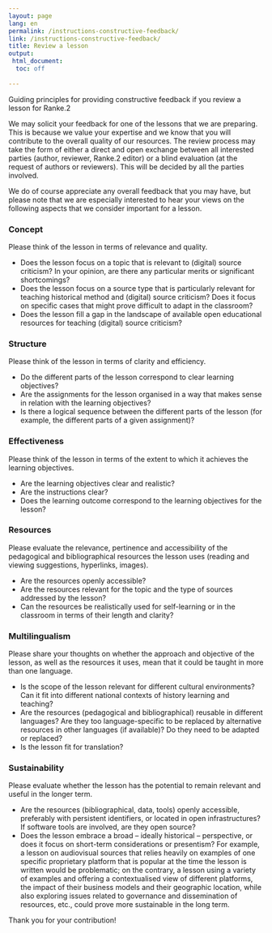 ```yaml
---
layout: page
lang: en
permalink: /instructions-constructive-feedback/
link: /instructions-constructive-feedback/ 
title: Review a lesson
output: 
 html_document:
  toc: off
 
---
```

Guiding principles for providing constructive feedback if you review a lesson for Ranke.2  

<!-- more -->

We may solicit your feedback for one of the lessons that we are preparing. This is because we value your expertise and we know that you will contribute to the overall quality of our resources. The review process may take the form of either a direct and open exchange between all interested parties (author, reviewer, Ranke.2 editor) or a blind evaluation (at the request of authors or reviewers). This will be decided by all the parties involved.      

We do of course appreciate any overall feedback that you may have, but please note that we are especially interested to hear your views on the following aspects that we consider important for a lesson. 

### Concept 
Please think of the lesson in terms of relevance and quality. 
* Does the lesson focus on a topic that is relevant to (digital) source criticism? In your opinion, are there any particular merits or significant shortcomings? 
* Does the lesson focus on a source type that is particularly relevant for teaching historical method and (digital) source criticism? Does it focus on specific cases that might prove difficult to adapt in the classroom?     
* Does the lesson fill a gap in the landscape of available open educational resources for teaching (digital) source criticism?

### Structure 
Please think of the lesson in terms of clarity and efficiency. 
* Do the different parts of the lesson correspond to clear learning objectives? 
* Are the assignments for the lesson organised in a way that makes sense in relation with the learning objectives?
* Is there a logical sequence between the different parts of the lesson (for example, the different parts of a given assignment)? 

### Effectiveness
Please think of the lesson in terms of the extent to which it achieves the learning objectives.  
* Are the learning objectives clear and realistic?
* Are the instructions clear? 
* Does the learning outcome correspond to the learning objectives for the lesson? 

### Resources 
Please evaluate the relevance, pertinence and accessibility of the pedagogical and bibliographical resources the lesson uses (reading and viewing suggestions, hyperlinks, images). 
* Are the resources openly accessible? 
* Are the resources relevant for the topic and the type of sources addressed by the lesson? 
* Can the resources be realistically used for self-learning or in the classroom in terms of their length and clarity? 

### Multilingualism
Please share your thoughts on whether the approach and objective of the lesson, as well as the resources it uses, mean that it could be taught in more than one language.    
* Is the scope of the lesson relevant for different cultural environments? Can it fit into different national contexts of history learning and teaching?  
* Are the resources (pedagogical and bibliographical) reusable in different languages? Are they too language-specific to be replaced by alternative resources in other languages (if available)? Do they need to be adapted or replaced? 
* Is the lesson fit for translation? 

### Sustainability 
Please evaluate whether the lesson has the potential to remain relevant and useful in the longer term. 
* Are the resources (bibliographical, data, tools) openly accessible, preferably with persistent identifiers, or located in open infrastructures? If software tools are involved, are they open source? 
* Does the lesson embrace a broad – ideally historical – perspective, or does it focus on short-term considerations or presentism? For example, a lesson on audiovisual sources that relies heavily on examples of one specific proprietary platform that is popular at the time the lesson is written would be problematic; on the contrary, a lesson using a variety of examples and offering a contextualised view of different platforms, the impact of their business models and their geographic location, while also exploring issues related to governance and dissemination of resources, etc., could prove more sustainable in the long term. 
    
Thank you for your contribution!  
